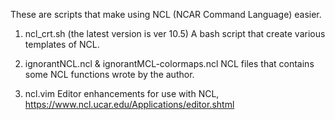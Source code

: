 These are scripts that make using NCL (NCAR Command Language) easier.

1. ncl_crt.sh (the latest version is ver 10.5)
    A bash script that create various templates of NCL.
    
    
2. ignorantNCL.ncl & ignorantMCL-colormaps.ncl
    NCL files that contains some NCL functions wrote by the author.
    
3. ncl.vim
    Editor enhancements for use with NCL, https://www.ncl.ucar.edu/Applications/editor.shtml
